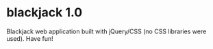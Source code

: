 # blackjack 1.0

Blackjack web application built with jQuery/CSS (no CSS libraries were used). Have fun!
